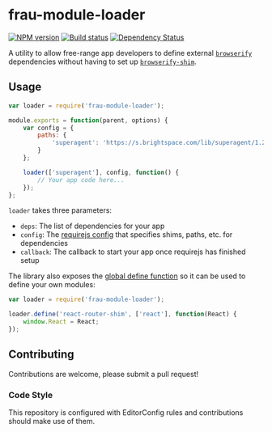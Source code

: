 # frau-module-loader
[![NPM version][npm-image]][npm-url]
[![Build status][ci-image]][ci-url]
[![Dependency Status][dependencies-image]][dependencies-url]

A utility to allow free-range app developers to define external [`browserify`](http://browserify.org/) dependencies without having to set up [`browserify-shim`](https://github.com/thlorenz/browserify-shim).

## Usage
```javascript
var loader = require('frau-module-loader');

module.exports = function(parent, options) {
	var config = {
		paths: {
			'superagent': 'https://s.brightspace.com/lib/superagent/1.2.0/superagent.min'
		}
	};

	loader(['superagent'], config, function() {
		// Your app code here...
	});
};
```

`loader` takes three parameters:
* `deps`: The list of dependencies for your app
* `config`: The [requirejs config](http://requirejs.org/docs/api.html) that specifies shims, paths, etc. for dependencies
* `callback`: The callback to start your app once requirejs has finished setup

The library also exposes the [global define function](http://requirejs.org/docs/api.html#define) so it can be used to define your own modules:
```javascript
var loader = require('frau-module-loader');

loader.define('react-router-shim', ['react'], function(React) {
	window.React = React;
});
```

## Contributing

Contributions are welcome, please submit a pull request!

### Code Style

This repository is configured with EditorConfig rules and contributions should make use of them.

[npm-url]: https://www.npmjs.com/package/frau-module-loader
[npm-image]: https://img.shields.io/npm/v/frau-module-loader.svg
[ci-image]: https://travis-ci.org/Brightspace/frau-module-loader.svg?branch=master
[ci-url]: https://travis-ci.org/Brightspace/frau-module-loader
[dependencies-url]: https://david-dm.org/brightspace/frau-module-loader
[dependencies-image]: https://img.shields.io/david/Brightspace/frau-module-loader.svg
